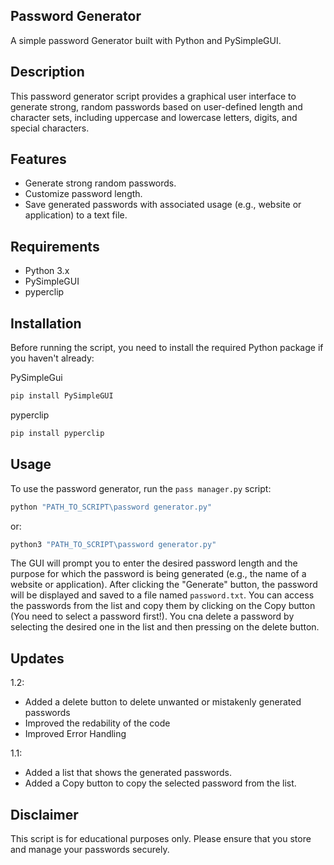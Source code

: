 ## Password Generator

A simple password Generator built with Python and PySimpleGUI.

## Description

This password generator script provides a graphical user interface to generate strong, random passwords based on user-defined length and character sets, including uppercase and lowercase letters, digits, and special characters.

## Features

- Generate strong random passwords.
- Customize password length.
- Save generated passwords with associated usage (e.g., website or application) to a text file.

## Requirements

- Python 3.x
- PySimpleGUI
- pyperclip

## Installation

Before running the script, you need to install the required Python package if you haven't already:

PySimpleGui

```bash
pip install PySimpleGUI
```

pyperclip

```bash
pip install pyperclip
```

## Usage

To use the password generator, run the `pass manager.py` script:

```bash
python "PATH_TO_SCRIPT\password generator.py"
```

or:

```bash
python3 "PATH_TO_SCRIPT\password generator.py"
```

The GUI will prompt you to enter the desired password length and the purpose for which the password is being generated (e.g., the name of a website or application). After clicking the "Generate" button, the password will be displayed and saved to a file named `password.txt`. You can access the passwords from the list and copy them by clicking on the Copy button (You need to select a password first!). You cna delete a password by selecting the desired one in the list and then pressing on the delete button.

## Updates

1.2:

* Added a delete button to delete unwanted or mistakenly generated passwords
* Improved the redability of the code
* Improved Error Handling

1.1:

* Added a list that shows the generated passwords.
* Added a Copy button to copy the selected password from the list.

## Disclaimer

This script is for educational purposes only. Please ensure that you store and manage your passwords securely.
